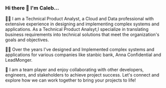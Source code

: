 ### Hi there 👋 I'm Caleb...

🧑‍💼 I am a Technical Product Analyst, a Cloud and Data professional with extensive experience in designing and implementing complex systems and applications. As a Technical Product Analsyt,I specialize in translating business requirements into technical solutions that meet the organization's goals and objectives.

🐱‍👤 Over the years I've designed and Implemented complex systems and applications for various  companies like stanbic bank, Anna Confidential and LeadMonger. 

🤝 I am a team player and enjoy collaborating with other developers, engineers, and stakeholders to achieve project success. Let's connect and explore how we can work together to bring your projects to life!
